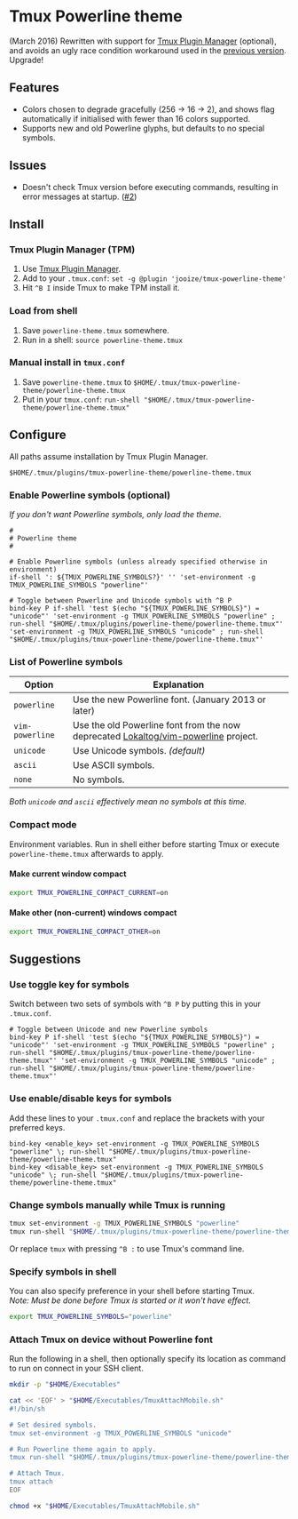 Tmux Powerline theme
====================

(March 2016) Rewritten with support for [Tmux Plugin Manager](https://github.com/tmux-plugins/tpm) (optional), and avoids an ugly race condition workaround used in the [previous version](https://github.com/jooize/tmux-powerline-theme/tree/native). Upgrade!

## Features

- Colors chosen to degrade gracefully (256 → 16 → 2), and shows flag automatically if initialised with fewer than 16 colors supported.
- Supports new and old Powerline glyphs, but defaults to no special symbols.

## Issues

- Doesn't check Tmux version before executing commands, resulting in error messages at startup. ([#2](https://github.com/jooize/tmux-powerline-theme/issues/2))

## Install

### Tmux Plugin Manager (TPM)

1. Use [Tmux Plugin Manager](https://github.com/tmux-plugins/tpm).
2. Add to your `.tmux.conf`: `set -g @plugin 'jooize/tmux-powerline-theme'`
3. Hit `^B I` inside Tmux to make TPM install it.

### Load from shell

1. Save `powerline-theme.tmux` somewhere.
2. Run in a shell: `source powerline-theme.tmux`

### Manual install in `tmux.conf`

1. Save `powerline-theme.tmux` to `$HOME/.tmux/tmux-powerline-theme/powerline-theme.tmux`
2. Put in your `tmux.conf`: `run-shell "$HOME/.tmux/tmux-powerline-theme/powerline-theme.tmux"`

## Configure

All paths assume installation by Tmux Plugin Manager.

```
$HOME/.tmux/plugins/tmux-powerline-theme/powerline-theme.tmux
```

### Enable Powerline symbols (optional)

*If you don't want Powerline symbols, only load the theme.*

```tmux
#
# Powerline theme
#

# Enable Powerline symbols (unless already specified otherwise in environment)
if-shell ': ${TMUX_POWERLINE_SYMBOLS?}' '' 'set-environment -g TMUX_POWERLINE_SYMBOLS "powerline"'

# Toggle between Powerline and Unicode symbols with ^B P
bind-key P if-shell 'test $(echo "${TMUX_POWERLINE_SYMBOLS}") = "unicode"' 'set-environment -g TMUX_POWERLINE_SYMBOLS "powerline" ; run-shell "$HOME/.tmux/plugins/powerline-theme/powerline-theme.tmux"' 'set-environment -g TMUX_POWERLINE_SYMBOLS "unicode" ; run-shell "$HOME/.tmux/plugins/tmux-powerline-theme/powerline-theme.tmux"'
```

### List of Powerline symbols

| Option          | Explanation
| --------------- | -----------
| `powerline`     | Use the new Powerline font. (January 2013 or later)
| `vim-powerline` | Use the old Powerline font from the now deprecated [Lokaltog/vim-powerline](https://github.com/Lokaltog/vim-powerline) project.
| `unicode`       | Use Unicode symbols. *(default)*
| `ascii`         | Use ASCII symbols.
| `none`          | No symbols.

*Both `unicode` and `ascii` effectively mean no symbols at this time.*

### Compact mode

Environment variables. Run in shell either before starting Tmux or execute `powerline-theme.tmux` afterwards to apply.

#### Make current window compact

```sh
export TMUX_POWERLINE_COMPACT_CURRENT=on
```

#### Make other (non-current) windows compact

```sh
export TMUX_POWERLINE_COMPACT_OTHER=on
```

## Suggestions

### Use toggle key for symbols

Switch between two sets of symbols with `^B P` by putting this in your `.tmux.conf`.

```tmux
# Toggle between Unicode and new Powerline symbols
bind-key P if-shell 'test $(echo "${TMUX_POWERLINE_SYMBOLS}") = "unicode"' 'set-environment -g TMUX_POWERLINE_SYMBOLS "powerline" ; run-shell "$HOME/.tmux/plugins/tmux-powerline-theme/powerline-theme.tmux"' 'set-environment -g TMUX_POWERLINE_SYMBOLS "unicode" ; run-shell "$HOME/.tmux/plugins/tmux-powerline-theme/powerline-theme.tmux"'
```

### Use enable/disable keys for symbols

Add these lines to your `.tmux.conf` and replace the brackets with your preferred keys.

```tmux
bind-key <enable_key> set-environment -g TMUX_POWERLINE_SYMBOLS "powerline" \; run-shell "$HOME/.tmux/plugins/tmux-powerline-theme/powerline-theme.tmux"
bind-key <disable_key> set-environment -g TMUX_POWERLINE_SYMBOLS "unicode" \; run-shell "$HOME/.tmux/plugins/tmux-powerline-theme/powerline-theme.tmux"
```

### Change symbols manually while Tmux is running

```sh
tmux set-environment -g TMUX_POWERLINE_SYMBOLS "powerline"
tmux run-shell "$HOME/.tmux/plugins/tmux-powerline-theme/powerline-theme.tmux"
```

Or replace `tmux` with pressing `^B :` to use Tmux's command line.

### Specify symbols in shell

You can also specify preference in your shell before starting Tmux.  
*Note: Must be done before Tmux is started or it won't have effect.*

```sh
export TMUX_POWERLINE_SYMBOLS="powerline"
```

### Attach Tmux on device without Powerline font

Run the following in a shell, then optionally specify its location as command to run on connect in your SSH client.

```sh
mkdir -p "$HOME/Executables"

cat << 'EOF' > "$HOME/Executables/TmuxAttachMobile.sh"
#!/bin/sh

# Set desired symbols.
tmux set-environment -g TMUX_POWERLINE_SYMBOLS "unicode"

# Run Powerline theme again to apply.
tmux run-shell "$HOME/.tmux/plugins/tmux-powerline-theme/powerline-theme.tmux"

# Attach Tmux.
tmux attach
EOF

chmod +x "$HOME/Executables/TmuxAttachMobile.sh"
```

